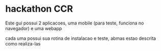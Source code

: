 # hackathon CCR

Este gui possui 2 aplicacoes, uma mobile (para teste, funciona no navegador) e uma webapp 

cada uma possui sua rotina de instalacao e teste, abmas estao descrita como realiza-las
